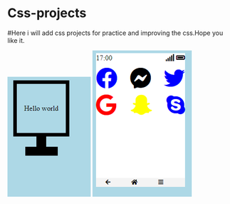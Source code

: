 # Css-projects
#Here i will add css projects for practice and improving the css.Hope you like it.

![](My%20Laptop/Capture.PNG)
![](My%20mobile/Mobile.PNG)
